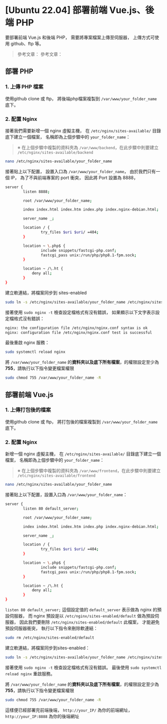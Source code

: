 # [Ubuntu 22.04] 部署前端 Vue.js、後端 PHP

要部署前端 Vue.js 和後端 PHP，
需要將專案檔案上傳至伺服器，
上傳方式可使用 github、ftp 等。

>參考文章： <a data-article-id="20240411-ubuntu-install-ftp"></a>
參考文章： <a data-article-id="20240411-ubuntu-install-git"></a>


## 部署 PHP

### 1. 上傳 PHP 檔案

使用github clone 或 ftp，
將後端php檔案複製到 `/var/www/your_folder_name` 底下。

### 2. 配置 Nginx

接著我們需要新增一個 nginx 虛擬主機，
在 `/etc/nginx/sites-available/` 目錄底下建立一個檔案，
名稱即為上個步驟中的 `your_folder_name`：

>※ 在上個步驟中複製的資料夾為 `/var/www/backend`，在此步驟中則要建立 `/etc/nginx/sites-available/backend`

```bash
nano /etc/nginx/sites-available/your_folder_name
```

接著貼上以下配置，
設置入口為 `/var/www/your_folder_name`，
由於我們只有一個 IP，
為了不與前端專案的 port 衝突，
因此將 Port 設置為 8888，
```bash
server {
        listen 8888;

        root /var/www/your_folder_name;

        index index.html index.htm index.php index.nginx-debian.html;

        server_name _;

        location / {
                try_files $uri $uri/ =404;
        }

        location ~ \.php$ {
                include snippets/fastcgi-php.conf;
                fastcgi_pass unix:/run/php/php8.1-fpm.sock;
        }

        location ~ /\.ht {
            deny all;
        }
}
```

建立軟連結，將檔案同步到 sites-enabled
```bash
sudo ln -s /etc/nginx/sites-available/your_folder_name /etc/nginx/sites-enabled/
```

接著使用 `sudo nginx -t` 檢查設定檔格式有沒有錯誤，
如果顯示以下文字表示設定檔格式沒有錯誤：

```bash
nginx: the configuration file /etc/nginx/nginx.conf syntax is ok
nginx: configuration file /etc/nginx/nginx.conf test is successful
```

最後重啟 nginx 服務：
```bash
sudo systemctl reload nginx
```


將 `/var/www/your_folder_name` 的**資料夾以及底下所有檔案**，的權限設定至少為 **755**，請執行以下指令變更檔案權限</font>

```bash
sudo chmod 755 /var/www/your_folder_name -R
```



## 部署前端 Vue.js

### 1. 上傳打包後的檔案

使用github clone 或 ftp，
將打包後的檔案複製到 `/var/www/your_folder_name` 底下。

### 2. 配置 Nginx

新增一個 nginx 虛擬主機，
在 `/etc/nginx/sites-available/` 目錄底下建立一個檔案，
名稱即為上個步驟中的 `your_folder_name`：

>※ 在上個步驟中複製的資料夾為 `/var/www/frontend`，在此步驟中則要建立 `/etc/nginx/sites-available/frontend`

```bash
nano /etc/nginx/sites-available/your_folder_name
```

接著貼上以下配置，設置入口為 `/var/www/your_folder_name`：
```bash
server {
        listen 80 default_server;

        root /var/www/your_folder_name;

        index index.html index.htm index.php index.nginx-debian.html;

        server_name _;

        location / {
                try_files $uri $uri/ =404;
        }

        location ~ \.php$ {
                include snippets/fastcgi-php.conf;
                fastcgi_pass unix:/run/php/php8.1-fpm.sock;
        }

        location ~ /\.ht {
            deny all;
        }
}
```

`listen 80 default_server;` 這個設定值的 `default_server` 表示做為 nginx 的預設伺服器，
而 nginx 預設是以 `/etc/nginx/sites-enabled/default` 做為預設伺服器，
因此我們要刪除 `/etc/nginx/sites-enabled/default` 此檔案，
才能避免預設伺服器衝突，
執行以下指令來刪除軟連結：



```bash
sudo rm /etc/nginx/sites-enabled/default
```

建立軟連結，將檔案同步到sites-enabled：
```bash
sudo ln -s /etc/nginx/sites-available/your_folder_name /etc/nginx/sites-enabled/
```

接著使用 `sudo nginx -t` 檢查設定檔格式有沒有錯誤。
最後使用 `sudo systemctl reload nginx` 重啟服務。

將 `/var/www/your_folder_name` 的**資料夾以及底下所有檔案**，的權限設定至少為 **755**，請執行以下指令變更檔案權限</font>

```bash
sudo chmod 755 /var/www/your_folder_name -R
```

這樣便已經部署完前端後端， `http://your_IP/` 為你的前端網址， `http://your_IP:8888` 為你的後端網址